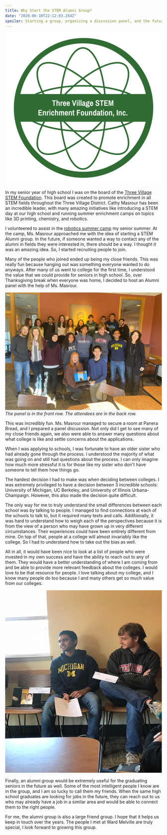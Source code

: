 ```yaml
---
title: Why Start the STEM Alumni Group? 
date: "2020-06-10T22:12:03.284Z"
spoiler: Starting a group, organizing a discussion panel, and the future.
---
```


![Three Village STEM Foundation Logo](foundationLogo.png)

In my senior year of high school I was on the board of the [Three Village STEM Foundation](https://www.facebook.com/TVSTEM/). This board was created to promote enrichment in all STEM fields throughout the Three Village District. Cathy Masrour has been an incredible leader, with many amazing initiatives like introducing a STEM day at our high school and running summer enrichment camps on topics like 3D printing, chemistry, and robotics. 

I volunteered to assist in the [robotics summer camp](https://www.facebook.com/1157154970991809/videos/2301600159880612) my senior summer. At the camp, Ms. Masrour approached me with the idea of starting a STEM Alumni group. In the future, if someone wanted a way to contact any of the alumni in fields they were interested in, there should be a way. I thought it was an amazing idea. So, I started recruiting people to join.

Many of the people who joined ended up being my close friends. This was really fun because hanging out was something everyone wanted to do anyways. After many of us went to college for the first time, I understood the value that we could provide for seniors in high school. So, over Thanksgiving break when everyone was home, I decided to host an Alumni panel with the help of Ms. Masrour. 

![STEM Alumni Panel Picture](panelPic.jpg)
*The panel is in the front row. The attendees are in the back row.*

This was incredibly fun. Ms. Masrour managed to secure a room at Panera Bread, and I prepared a panel discussion. Not only did I get to see many of my close friends again, we also were able to answer many questions about what college is like and settle concerns about the applications. 

When I was applying to schools, I was fortunate to have an older sister who had already gone through the process. I understood the majority of what was going on and still had questions about the process. I can only imagine how much more stressful it is for those like my sister who don't have someone to tell them how things go. 

The hardest decision I had to make was when deciding between colleges. I was extremely privileged to have a decision between 3 incredible schools: University of Michigan, UC Berkeley, and University of Illinois Urbana-Champaign. However, this also made the decision quite difficult. 

The only way for me to truly understand the small differences between each school was by talking to people. I managed to find connections at each of the schools to talk to, but it required many texts and calls. Additionally, it was hard to understand how to weigh each of the perspectives because it is from the view of a person who may have grown up in very different circumstances. Their experiences could have been entirely different from mine. On top of that, people at a college will almost invariably like the college. So I had to understand how to take out the bias as well.

All in all, it would have been nice to look at a list of people who were invested in my own success and have the ability to reach out to any of them. They would have a better understanding of where I am coming from and be able to provide more relevant feedback about the colleges. I would love to be that resource for people. I love talking about my college, and I know many people do too because I and many others get so much value from our colleges. 

![Talking about College](duringPanel.jpg)

Finally, an alumni group would be extremely useful for the graduating seniors in the future as well. Some of the most intelligent people I know are in the group, and I am so lucky to call them my friends. When the same high school graduates are looking for jobs in the future, they can reach out to us who may already have a job in a similar area and would be able to connect them to the right people. 

For me, the alumni group is also a large friend group. I hope that it helps us keep in touch over the years. The people I met at Ward Melville are truly special, I look forward to growing this group.